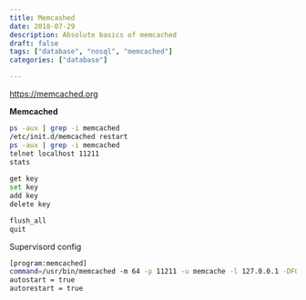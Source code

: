 ```yaml
---
title: Memcashed
date: 2018-07-29
description: Absolute basics of memcached
draft: false
tags: ["database", "nosql", "memcached"]	
categories: ["database"]

---
```


https://memcached.org


**Memcached** 

```bash
ps -aux | grep -i memcached
/etc/init.d/memcached restart
ps -aux | grep -i memcached
telnet localhost 11211
stats
	
get key
set key
add key
delete key

flush_all
quit
```

Supervisord config

```bash
[program:memcached]
command=/usr/bin/memcached -m 64 -p 11211 -u memcache -l 127.0.0.1 -DFOREGROUND
autostart = true
autorestart = true
```
